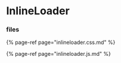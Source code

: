 # InlineLoader

### files

{% page-ref page="inlineloader.css.md" %}

{% page-ref page="inlineloader.js.md" %}



